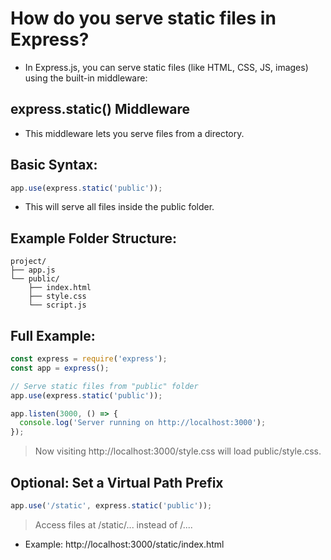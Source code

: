 # How do you serve static files in Express?

- In Express.js, you can serve static files (like HTML, CSS, JS, images) using the built-in middleware:

## express.static() Middleware
- This middleware lets you serve files from a directory.

## Basic Syntax:
```js
app.use(express.static('public'));
```
- This will serve all files inside the public folder.


## Example Folder Structure:
```pgsql
project/
├── app.js
└── public/
    ├── index.html
    ├── style.css
    └── script.js
```
## Full Example:
```js
const express = require('express');
const app = express();

// Serve static files from "public" folder
app.use(express.static('public'));

app.listen(3000, () => {
  console.log('Server running on http://localhost:3000');
});
```
> Now visiting http://localhost:3000/style.css will load public/style.css.

## Optional: Set a Virtual Path Prefix
```js
app.use('/static', express.static('public'));
```
> Access files at /static/... instead of /....

- Example: http://localhost:3000/static/index.html